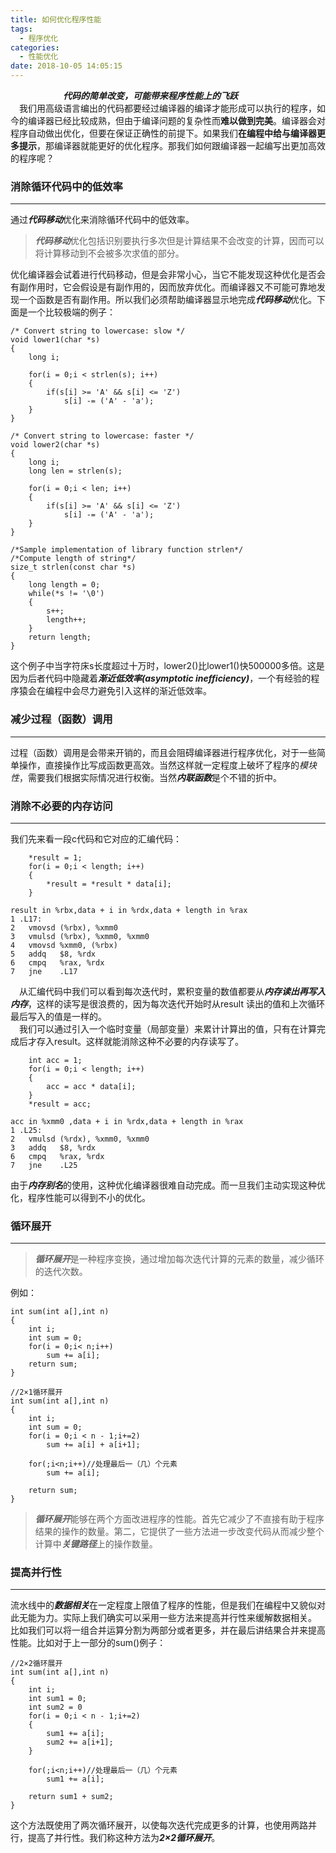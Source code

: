 ```yaml
---
title: 如何优化程序性能
tags:
  - 程序优化
categories:
  - 性能优化
date: 2018-10-05 14:05:15
---
```



&emsp;&emsp;&emsp;&emsp;&emsp;&emsp;***代码的简单改变，可能带来程序性能上的飞跃***    
&emsp;我们用高级语言编出的代码都要经过编译器的编译才能形成可以执行的程序，如今的编译器已经比较成熟，但由于编译问题的复杂性而**难以做到完美**。编译器会对程序自动做出优化，但要在保证正确性的前提下。如果我们**在编程中给与编译器更多提示**，那编译器就能更好的优化程序。那我们如何跟编译器一起编写出更加高效的程序呢？
<!--more-->
### 消除循环代码中的低效率
-----
通过***代码移动***优化来消除循环代码中的低效率。
> ***代码移动***优化包括识别要执行多次但是计算结果不会改变的计算，因而可以将计算移动到不会被多次求值的部分。    

优化编译器会试着进行代码移动，但是会非常小心，当它不能发现这种优化是否会有副作用时，它会假设是有副作用的，因而放弃优化。而编译器又不可能可靠地发现一个函数是否有副作用。所以我们必须帮助编译器显示地完成***代码移动***优化。下面是一个比较极端的例子：

```
/* Convert string to lowercase: slow */
void lower1(char *s)
{
    long i;
    
    for(i = 0;i < strlen(s); i++)
    {
        if(s[i] >= 'A' && s[i] <= 'Z')
            s[i] -= ('A' - 'a');
    }
}

/* Convert string to lowercase: faster */
void lower2(char *s)
{
    long i;
    long len = strlen(s);
    
    for(i = 0;i < len; i++)
    {
        if(s[i] >= 'A' && s[i] <= 'Z')
            s[i] -= ('A' - 'a');
    }
}

/*Sample implementation of library function strlen*/
/*Compute length of string*/
size_t strlen(const char *s)
{
    long length = 0;
    while(*s != '\0')
    {
        s++;
        length++;
    }
    return length;
}
```
这个例子中当字符床s长度超过十万时，lower2()比lower1()快500000多倍。这是因为后者代码中隐藏着***渐近低效率(asymptotic inefficiency)***，一个有经验的程序猿会在编程中会尽力避免引入这样的渐近低效率。
### 减少过程（函数）调用
-----
过程（函数）调用是会带来开销的，而且会阻碍编译器进行程序优化，对于一些简单操作，直接操作比写成函数更高效。当然这样就一定程度上破坏了程序的*模块性*，需要我们根据实际情况进行权衡。当然***内联函数***是个不错的折中。
### 消除不必要的内存访问
-----
我们先来看一段c代码和它对应的汇编代码：
```
    *result = 1;
    for(i = 0;i < length; i++)
    {
        *result = *result * data[i];
    }
```
```
result in %rbx,data + i in %rdx,data + length in %rax
1 .L17:
2   vmovsd (%rbx), %xmm0
3   vmulsd (%rbx), %xmm0, %xmm0
4   vmovsd %xmm0, (%rbx)
5   addq   $8, %rdx
6   cmpq   %rax, %rdx
7   jne    .L17
```
&emsp;从汇编代码中我们可以看到每次迭代时，累积变量的数值都要从***内存读出再写入内存***，这样的读写是很浪费的，因为每次迭代开始时从result 读出的值和上次循环最后写入的值是一样的。    
&emsp;我们可以通过引入一个临时变量（局部变量）来累计计算出的值，只有在计算完成后才存入result。这样就能消除这种不必要的内存读写了。
```
    int acc = 1;
    for(i = 0;i < length; i++)
    {
        acc = acc * data[i];
    }
    *result = acc;
```
```
acc in %xmm0 ,data + i in %rdx,data + length in %rax
1 .L25:
2   vmulsd (%rdx), %xmm0, %xmm0
3   addq   $8, %rdx
6   cmpq   %rax, %rdx
7   jne    .L25
```
由于***内存别名***的使用，这种优化编译器很难自动完成。而一旦我们主动实现这种优化，程序性能可以得到不小的优化。
### 循环展开
-----
> ***循环展开***是一种程序变换，通过增加每次迭代计算的元素的数量，减少循环的迭代次数。    

例如：
```
int sum(int a[],int n)
{
    int i;
    int sum = 0;
    for(i = 0;i< n;i++)
        sum += a[i];
    return sum;
}
```
```
//2×1循环展开
int sum(int a[],int n)
{
    int i;
    int sum = 0;
    for(i = 0;i < n - 1;i+=2)
        sum += a[i] + a[i+1];
        
    for(;i<n;i++)//处理最后一（几）个元素
        sum += a[i];
        
    return sum;
}
```
> ***循环展开***能够在两个方面改进程序的性能。首先它减少了不直接有助于程序结果的操作的数量。第二，它提供了一些方法进一步改变代码从而减少整个计算中***关键路径***上的操作数量。

### 提高并行性
-----
流水线中的***数据相关***在一定程度上限值了程序的性能，但是我们在编程中又貌似对此无能为力。实际上我们确实可以采用一些方法来提高并行性来缓解数据相关。    
比如我们可以将一组合并运算分割为两部分或者更多，并在最后讲结果合并来提高性能。比如对于上一部分的sum()例子：
```
//2×2循环展开
int sum(int a[],int n)
{
    int i;
    int sum1 = 0;
    int sum2 = 0
    for(i = 0;i < n - 1;i+=2)
    {
        sum1 += a[i];
        sum2 += a[i+1];
    }
        
    for(;i<n;i++)//处理最后一（几）个元素
        sum1 += a[i];
        
    return sum1 + sum2;
}
```
这个方法既使用了两次循环展开，以使每次迭代完成更多的计算，也使用两路并行，提高了并行性。我们称这种方法为***2×2循环展开***。
